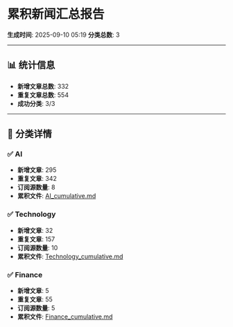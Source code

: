 # 累积新闻汇总报告

**生成时间**: 2025-09-10 05:19
**分类总数**: 3

---

## 📊 统计信息

- **新增文章总数**: 332
- **重复文章总数**: 554
- **成功分类**: 3/3

---

## 📂 分类详情

### ✅ AI
- **新增文章**: 295
- **重复文章**: 342
- **订阅源数量**: 8
- **累积文件**: [AI_cumulative.md](./AI_cumulative.md)

### ✅ Technology
- **新增文章**: 32
- **重复文章**: 157
- **订阅源数量**: 10
- **累积文件**: [Technology_cumulative.md](./Technology_cumulative.md)

### ✅ Finance
- **新增文章**: 5
- **重复文章**: 55
- **订阅源数量**: 5
- **累积文件**: [Finance_cumulative.md](./Finance_cumulative.md)
